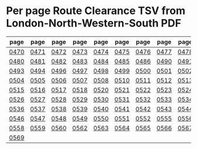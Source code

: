 # Per page Route Clearance TSV from London-North-Western-South PDF

|page|page|page|page|page|page|page|page|page|page|
|----|----|----|----|----|----|----|----|----|----|
|[0470](tsv/pg_0470.tsv)|[0471](tsv/pg_0471.tsv)|[0472](tsv/pg_0472.tsv)|[0473](tsv/pg_0473.tsv)|[0474](tsv/pg_0474.tsv)|[0475](tsv/pg_0475.tsv)|[0476](tsv/pg_0476.tsv)|[0477](tsv/pg_0477.tsv)|[0478](tsv/pg_0478.tsv)|[0479](tsv/pg_0479.tsv)|
|[0480](tsv/pg_0480.tsv)|[0481](tsv/pg_0481.tsv)|[0482](tsv/pg_0482.tsv)|[0483](tsv/pg_0483.tsv)|[0484](tsv/pg_0484.tsv)|[0485](tsv/pg_0485.tsv)|[0486](tsv/pg_0486.tsv)|[0490](tsv/pg_0490.tsv)|[0491](tsv/pg_0491.tsv)|[0492](tsv/pg_0492.tsv)|
|[0493](tsv/pg_0493.tsv)|[0494](tsv/pg_0494.tsv)|[0496](tsv/pg_0496.tsv)|[0497](tsv/pg_0497.tsv)|[0498](tsv/pg_0498.tsv)|[0499](tsv/pg_0499.tsv)|[0500](tsv/pg_0500.tsv)|[0501](tsv/pg_0501.tsv)|[0502](tsv/pg_0502.tsv)|[0503](tsv/pg_0503.tsv)|
|[0504](tsv/pg_0504.tsv)|[0505](tsv/pg_0505.tsv)|[0506](tsv/pg_0506.tsv)|[0507](tsv/pg_0507.tsv)|[0508](tsv/pg_0508.tsv)|[0510](tsv/pg_0510.tsv)|[0511](tsv/pg_0511.tsv)|[0512](tsv/pg_0512.tsv)|[0513](tsv/pg_0513.tsv)|[0514](tsv/pg_0514.tsv)|
|[0515](tsv/pg_0515.tsv)|[0516](tsv/pg_0516.tsv)|[0517](tsv/pg_0517.tsv)|[0518](tsv/pg_0518.tsv)|[0520](tsv/pg_0520.tsv)|[0521](tsv/pg_0521.tsv)|[0522](tsv/pg_0522.tsv)|[0523](tsv/pg_0523.tsv)|[0524](tsv/pg_0524.tsv)|[0525](tsv/pg_0525.tsv)|
|[0526](tsv/pg_0526.tsv)|[0527](tsv/pg_0527.tsv)|[0528](tsv/pg_0528.tsv)|[0529](tsv/pg_0529.tsv)|[0530](tsv/pg_0530.tsv)|[0531](tsv/pg_0531.tsv)|[0532](tsv/pg_0532.tsv)|[0533](tsv/pg_0533.tsv)|[0534](tsv/pg_0534.tsv)|[0535](tsv/pg_0535.tsv)|
|[0536](tsv/pg_0536.tsv)|[0537](tsv/pg_0537.tsv)|[0538](tsv/pg_0538.tsv)|[0539](tsv/pg_0539.tsv)|[0540](tsv/pg_0540.tsv)|[0541](tsv/pg_0541.tsv)|[0542](tsv/pg_0542.tsv)|[0543](tsv/pg_0543.tsv)|[0544](tsv/pg_0544.tsv)|[0545](tsv/pg_0545.tsv)|
|[0546](tsv/pg_0546.tsv)|[0547](tsv/pg_0547.tsv)|[0548](tsv/pg_0548.tsv)|[0549](tsv/pg_0549.tsv)|[0550](tsv/pg_0550.tsv)|[0551](tsv/pg_0551.tsv)|[0552](tsv/pg_0552.tsv)|[0555](tsv/pg_0555.tsv)|[0556](tsv/pg_0556.tsv)|[0557](tsv/pg_0557.tsv)|
|[0558](tsv/pg_0558.tsv)|[0559](tsv/pg_0559.tsv)|[0560](tsv/pg_0560.tsv)|[0562](tsv/pg_0562.tsv)|[0563](tsv/pg_0563.tsv)|[0564](tsv/pg_0564.tsv)|[0565](tsv/pg_0565.tsv)|[0566](tsv/pg_0566.tsv)|[0567](tsv/pg_0567.tsv)|[0568](tsv/pg_0568.tsv)|
|[0569](tsv/pg_0569.tsv)||||||||||
